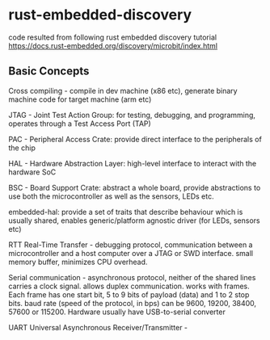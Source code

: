 # rust-embedded-discovery
code resulted from following rust embedded discovery tutorial
https://docs.rust-embedded.org/discovery/microbit/index.html

## Basic Concepts
Cross compiling - compile in dev machine (x86 etc), generate binary machine code for target machine (arm etc)

JTAG - Joint Test Action Group: for testing, debugging, and programming, operates through a Test Access Port (TAP)

PAC - Peripheral Access Crate: provide direct interface to the peripherals of the chip

HAL - Hardware Abstraction Layer: high-level interface to interact with the hardware SoC

BSC - Board Support Crate: abstract a whole board, provide abstractions to use both the microcontroller as well as the sensors, LEDs etc.

embedded-hal: provide a set of traits that describe behaviour which is usually shared, enables generic/platform agnostic driver (for LEDs, sensors etc)

RTT Real-Time Transfer - debugging protocol, communication between a microcontroller and a host computer over a JTAG or SWD interface. small memory buffer, minimizes CPU overhead.

Serial communication - asynchronous protocol, neither of the shared lines carries a clock signal. allows duplex communication. works with frames. Each frame has one start bit, 5 to 9 bits of payload (data) and 1 to 2 stop bits. baud rate (speed of the protocol, in bps) can be 9600, 19200, 38400, 57600 or 115200.
Hardware usually have USB-to-serial converter

UART  Universal Asynchronous Receiver/Transmitter - 
